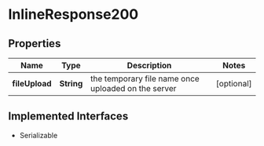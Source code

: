 

# InlineResponse200

## Properties

Name | Type | Description | Notes
------------ | ------------- | ------------- | -------------
**fileUpload** | **String** | the temporary file name once uploaded on the server |  [optional]


## Implemented Interfaces

* Serializable


